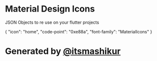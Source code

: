 # Material Design Icons

JSON Objects to re use on your flutter projects

{
    "icon": "home",
    "code-point": "0xe88a",
    "font-family": "MaterialIcons"
}

# Generated by [@itsmashikur](https://github.com/itsmashikur/)
